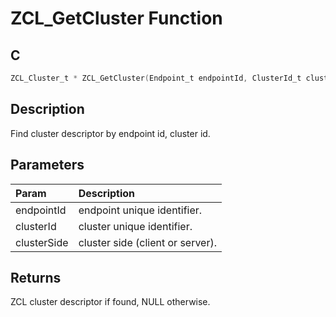 # ZCL_GetCluster Function

## C

```c
ZCL_Cluster_t * ZCL_GetCluster(Endpoint_t endpointId, ClusterId_t clusterId, uint8_t clusterSide);
```

## Description

 Find cluster descriptor by endpoint id, cluster id.

## Parameters

| Param | Description |
|:----- |:----------- |
| endpointId | endpoint unique identifier. |
| clusterId | cluster unique identifier. |
| clusterSide | cluster side (client or server). 

## Returns

 ZCL cluster descriptor if found, NULL otherwise. 

